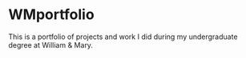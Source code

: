 # WMportfolio
This is a portfolio of projects and work I did during my undergraduate degree at William &amp; Mary.
